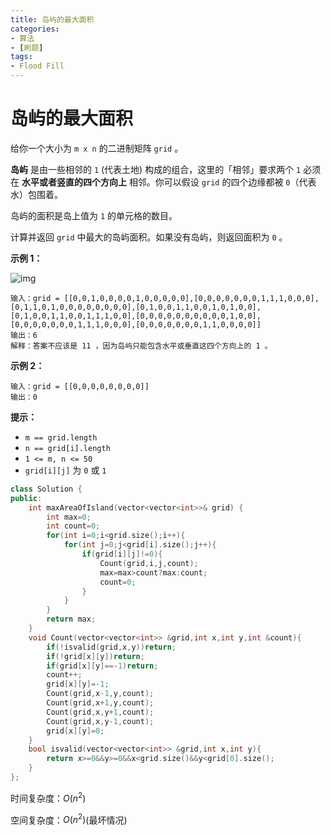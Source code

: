 ```yaml
---
title: 岛屿的最大面积
categories:
- 算法
- [刷题]
tags:
- Flood Fill
---
```

<head>
    <script src="https://cdn.mathjax.org/mathjax/latest/MathJax.js?config=TeX-AMS-MML_HTMLorMML" type="text/javascript"></script>
    <script type="text/x-mathjax-config">
        MathJax.Hub.Config({
            tex2jax: {
            skipTags: ['script', 'noscript', 'style', 'textarea', 'pre'],
            inlineMath: [['$','$']]
            }
        });
    </script>
</head>

# 岛屿的最大面积

给你一个大小为 `m x n` 的二进制矩阵 `grid` 。

**岛屿** 是由一些相邻的 `1` (代表土地) 构成的组合，这里的「相邻」要求两个 `1` 必须在 **水平或者竖直的四个方向上** 相邻。你可以假设 `grid` 的四个边缘都被 `0`（代表水）包围着。

岛屿的面积是岛上值为 `1` 的单元格的数目。

计算并返回 `grid` 中最大的岛屿面积。如果没有岛屿，则返回面积为 `0` 。

 **示例 1：**

![img](https://assets.leetcode.com/uploads/2021/05/01/maxarea1-grid.jpg)

```
输入：grid = [[0,0,1,0,0,0,0,1,0,0,0,0,0],[0,0,0,0,0,0,0,1,1,1,0,0,0],[0,1,1,0,1,0,0,0,0,0,0,0,0],[0,1,0,0,1,1,0,0,1,0,1,0,0],[0,1,0,0,1,1,0,0,1,1,1,0,0],[0,0,0,0,0,0,0,0,0,0,1,0,0],[0,0,0,0,0,0,0,1,1,1,0,0,0],[0,0,0,0,0,0,0,1,1,0,0,0,0]]
输出：6
解释：答案不应该是 11 ，因为岛屿只能包含水平或垂直这四个方向上的 1 。
```

**示例 2：**

```
输入：grid = [[0,0,0,0,0,0,0,0]]
输出：0
```

**提示：**

- `m == grid.length`
- `n == grid[i].length`
- `1 <= m, n <= 50`
- `grid[i][j]` 为 `0` 或 `1`

```cpp
class Solution {
public:
    int maxAreaOfIsland(vector<vector<int>>& grid) {
        int max=0;
        int count=0;
        for(int i=0;i<grid.size();i++){
            for(int j=0;j<grid[i].size();j++){
                if(grid[i][j]!=0){
                    Count(grid,i,j,count);
                    max=max>count?max:count;
                    count=0;
                }
            }
        }
        return max;
    }
    void Count(vector<vector<int>> &grid,int x,int y,int &count){
        if(!isvalid(grid,x,y))return;
        if(!grid[x][y])return;
        if(grid[x][y]==-1)return;
        count++;
        grid[x][y]=-1;
        Count(grid,x-1,y,count);
        Count(grid,x+1,y,count);
        Count(grid,x,y+1,count);
        Count(grid,x,y-1,count);
        grid[x][y]=0;
    }
    bool isvalid(vector<vector<int>> &grid,int x,int y){
        return x>=0&&y>=0&&x<grid.size()&&y<grid[0].size();
    }
};
```

时间复杂度：$O(n^2)$

空间复杂度：$O(n^2)$(最坏情况)